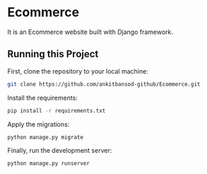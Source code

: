 # Ecommerce
It is an Ecommerce website built  with Django framework.


## Running this Project 

First, clone the repository to your local machine:

```bash
git clone https://github.com/ankitbansod-github/Ecommerce.git
```

Install the requirements:

```bash
pip install -r requirements.txt
```

Apply the migrations:

```bash
python manage.py migrate
```

Finally, run the development server:

```bash
python manage.py runserver
```
  
